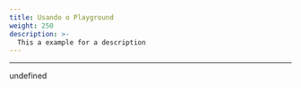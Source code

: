 ```yaml
---
title: Usando o Playground
weight: 250
description: >-
  This a example for a description
---
```


---

undefined

